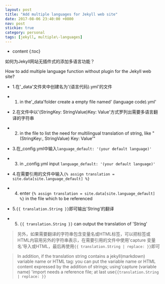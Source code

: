 ```yaml
---
layout: post
title: "Add multiple languages for Jekyll web site"
date: 2017-08-06 23:40:00 +0800
nav: post
stickie: true
category: personal
tags: [jekyll, multiple\-languages]
---
```


* content
{:toc}

如何为Jekyll网站无插件式的添加多语言功能？

How to add multiple language function without plugin for the Jekyll web site?
<!-- more -->

- 1.在'_data'文件夹中创建名为'(语言代码).yml'的文件

- 1. in the'_data'folder create a empty file named' (language code).yml'

- 2.在文件中以'(StringKey: StringValue)Key: Value'方式罗列出需要多语言翻译的字符串

- 2. in the file to list the need for multilingual translation of string, like "(StringKey:, StringValue) Key: Value'"

- 3.在_config.yml中输入```language_default: '(your default language)'```

- 3. in _config.yml input ```language_default: '(your default language)'```

- 4.在需要引用的文件中输入```{% assign translation = site.data[site.language_default] %}```

- 4. enter ```{% assign translation = site.data[site.language_default] %}``` in the file which to be referenced

- 5.```{{ translation.String }}```即可输出'String'的翻译

- 5. ```{{ translation.String }}``` can output the translation of 'String'

>另外，如果需要翻译的字符串包含变量名或HTML标签，可以把标签或HTML内容用另外的字符串表示，在需要引用的文件中使用'capture 变量名'导入或HTML，最后再使用```{{ translation.String | replace: }}```即可

>In addition, if the translation string contains a jekyll(markdown) variable name or HTML tag: you can put the variable name or HTML content expressed by the addition of strings; using'capture (variable name) 'import needs a reference file; at last use```{{translation.String | replace: }}```
